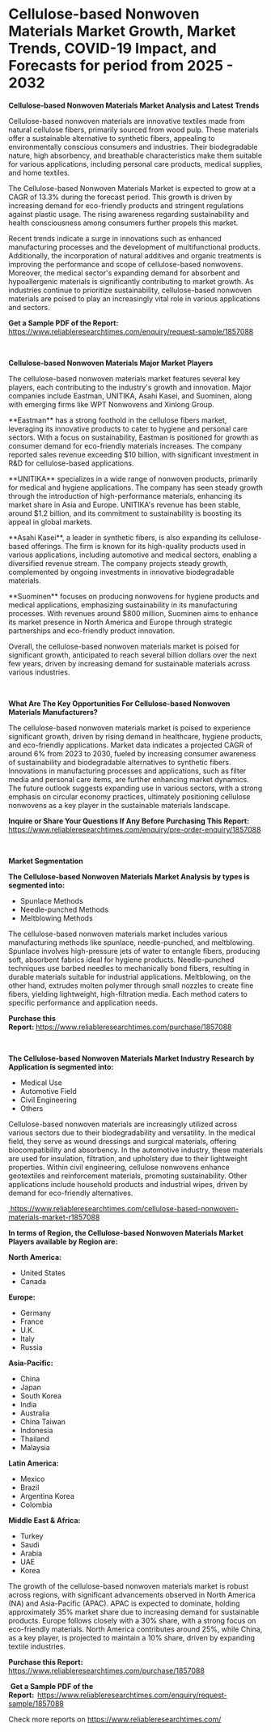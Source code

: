 <p><h1>Cellulose-based Nonwoven Materials Market Growth, Market Trends, COVID-19 Impact, and Forecasts for period from 2025 - 2032</h1></p><p><strong>Cellulose-based Nonwoven Materials Market Analysis and Latest Trends</strong></p>
<p><p>Cellulose-based nonwoven materials are innovative textiles made from natural cellulose fibers, primarily sourced from wood pulp. These materials offer a sustainable alternative to synthetic fibers, appealing to environmentally conscious consumers and industries. Their biodegradable nature, high absorbency, and breathable characteristics make them suitable for various applications, including personal care products, medical supplies, and home textiles.</p><p>The Cellulose-based Nonwoven Materials Market is expected to grow at a CAGR of 13.3% during the forecast period. This growth is driven by increasing demand for eco-friendly products and stringent regulations against plastic usage. The rising awareness regarding sustainability and health consciousness among consumers further propels this market. </p><p>Recent trends indicate a surge in innovations such as enhanced manufacturing processes and the development of multifunctional products. Additionally, the incorporation of natural additives and organic treatments is improving the performance and scope of cellulose-based nonwovens. Moreover, the medical sector's expanding demand for absorbent and hypoallergenic materials is significantly contributing to market growth. As industries continue to prioritize sustainability, cellulose-based nonwoven materials are poised to play an increasingly vital role in various applications and sectors.</p></p>
<p><strong>Get a Sample PDF of the Report:&nbsp;</strong> <a href="https://www.reliableresearchtimes.com/enquiry/request-sample/1857088?utm_campaign=2997&utm_medium=2&utm_source=Github&utm_content=ia&utm_term=27032025&utm_id=cellulose-based-nonwoven-materials">https://www.reliableresearchtimes.com/enquiry/request-sample/1857088</a></p>
<p>&nbsp;</p>
<p><strong>Cellulose-based Nonwoven Materials Major Market Players</strong></p>
<p><p>The cellulose-based nonwoven materials market features several key players, each contributing to the industry's growth and innovation. Major companies include Eastman, UNITIKA, Asahi Kasei, and Suominen, along with emerging firms like WPT Nonwovens and Xinlong Group.</p><p>**Eastman** has a strong foothold in the cellulose fibers market, leveraging its innovative products to cater to hygiene and personal care sectors. With a focus on sustainability, Eastman is positioned for growth as consumer demand for eco-friendly materials increases. The company reported sales revenue exceeding $10 billion, with significant investment in R&D for cellulose-based applications.</p><p>**UNITIKA** specializes in a wide range of nonwoven products, primarily for medical and hygiene applications. The company has seen steady growth through the introduction of high-performance materials, enhancing its market share in Asia and Europe. UNITIKA's revenue has been stable, around $1.2 billion, and its commitment to sustainability is boosting its appeal in global markets.</p><p>**Asahi Kasei**, a leader in synthetic fibers, is also expanding its cellulose-based offerings. The firm is known for its high-quality products used in various applications, including automotive and medical sectors, enabling a diversified revenue stream. The company projects steady growth, complemented by ongoing investments in innovative biodegradable materials.</p><p>**Suominen** focuses on producing nonwovens for hygiene products and medical applications, emphasizing sustainability in its manufacturing processes. With revenues around $800 million, Suominen aims to enhance its market presence in North America and Europe through strategic partnerships and eco-friendly product innovation.</p><p>Overall, the cellulose-based nonwoven materials market is poised for significant growth, anticipated to reach several billion dollars over the next few years, driven by increasing demand for sustainable materials across various industries.</p></p>
<p>&nbsp;</p>
<p><strong>What Are The Key Opportunities For Cellulose-based Nonwoven Materials Manufacturers?</strong></p>
<p><p>The cellulose-based nonwoven materials market is poised to experience significant growth, driven by rising demand in healthcare, hygiene products, and eco-friendly applications. Market data indicates a projected CAGR of around 6% from 2023 to 2030, fueled by increasing consumer awareness of sustainability and biodegradable alternatives to synthetic fibers. Innovations in manufacturing processes and applications, such as filter media and personal care items, are further enhancing market dynamics. The future outlook suggests expanding use in various sectors, with a strong emphasis on circular economy practices, ultimately positioning cellulose nonwovens as a key player in the sustainable materials landscape.</p></p>
<p><strong>Inquire or Share Your Questions If Any Before Purchasing This Report:</strong> <a href="https://www.reliableresearchtimes.com/enquiry/pre-order-enquiry/1857088?utm_campaign=2997&utm_medium=2&utm_source=Github&utm_content=ia&utm_term=27032025&utm_id=cellulose-based-nonwoven-materials">https://www.reliableresearchtimes.com/enquiry/pre-order-enquiry/1857088</a></p>
<p>&nbsp;</p>
<p><strong>Market Segmentation</strong></p>
<p><strong>The Cellulose-based Nonwoven Materials Market Analysis by types is segmented into:</strong></p>
<p><ul><li>Spunlace Methods</li><li>Needle-punched Methods</li><li>Meltblowing Methods</li></ul></p>
<p><p>The cellulose-based nonwoven materials market includes various manufacturing methods like spunlace, needle-punched, and meltblowing. Spunlace involves high-pressure jets of water to entangle fibers, producing soft, absorbent fabrics ideal for hygiene products. Needle-punched techniques use barbed needles to mechanically bond fibers, resulting in durable materials suitable for industrial applications. Meltblowing, on the other hand, extrudes molten polymer through small nozzles to create fine fibers, yielding lightweight, high-filtration media. Each method caters to specific performance and application needs.</p></p>
<p><strong>Purchase this Report:&nbsp;</strong><a href="https://www.reliableresearchtimes.com/purchase/1857088?utm_campaign=2997&utm_medium=2&utm_source=Github&utm_content=ia&utm_term=27032025&utm_id=cellulose-based-nonwoven-materials">https://www.reliableresearchtimes.com/purchase/1857088</a></p>
<p>&nbsp;</p>
<p><strong>The Cellulose-based Nonwoven Materials Market Industry Research by Application is segmented into:</strong></p>
<p><ul><li>Medical Use</li><li>Automotive Field</li><li>Civil Engineering</li><li>Others</li></ul></p>
<p><p>Cellulose-based nonwoven materials are increasingly utilized across various sectors due to their biodegradability and versatility. In the medical field, they serve as wound dressings and surgical materials, offering biocompatibility and absorbency. In the automotive industry, these materials are used for insulation, filtration, and upholstery due to their lightweight properties. Within civil engineering, cellulose nonwovens enhance geotextiles and reinforcement materials, promoting sustainability. Other applications include household products and industrial wipes, driven by demand for eco-friendly alternatives.</p></p>
<p><a href="https://www.reliableresearchtimes.com/cellulose-based-nonwoven-materials-market-r1857088?utm_campaign=2997&utm_medium=2&utm_source=Github&utm_content=ia&utm_term=27032025&utm_id=cellulose-based-nonwoven-materials">&nbsp;https://www.reliableresearchtimes.com/cellulose-based-nonwoven-materials-market-r1857088</a></p>
<p><strong>In terms of Region, the Cellulose-based Nonwoven Materials Market Players available by Region are:</strong></p>
<p>
    <p> <strong> North America: </strong>
        <ul>
            <li>United States</li>
            <li>Canada</li>
        </ul>
        </p> 
    <p> <strong> Europe: </strong>
        <ul>
            <li>Germany</li>
            <li>France</li>
            <li>U.K.</li>
            <li>Italy</li>
            <li>Russia</li>
        </ul>
        </p> 
    <p> <strong> Asia-Pacific: </strong>
        <ul>
            <li>China</li>
            <li>Japan</li>
            <li>South Korea</li>
            <li>India</li>
            <li>Australia</li>
            <li>China Taiwan</li>
            <li>Indonesia</li>
            <li>Thailand</li>
            <li>Malaysia</li>
        </ul>
        </p> 
    <p> <strong> Latin America: </strong>
        <ul>
            <li>Mexico</li>
            <li>Brazil</li>
            <li>Argentina Korea</li>
            <li>Colombia</li>
        </ul>
        </p> 
    <p> <strong> Middle East & Africa: </strong>
        <ul>
            <li>Turkey</li>
            <li>Saudi</li>
            <li>Arabia</li>
            <li>UAE</li>
            <li>Korea</li>
        </ul>
    </p>
    </p>
<p><p>The growth of the cellulose-based nonwoven materials market is robust across regions, with significant advancements observed in North America (NA) and Asia-Pacific (APAC). APAC is expected to dominate, holding approximately 35% market share due to increasing demand for sustainable products. Europe follows closely with a 30% share, with a strong focus on eco-friendly materials. North America contributes around 25%, while China, as a key player, is projected to maintain a 10% share, driven by expanding textile industries.</p></p>
<p><strong>Purchase this Report: </strong><a href="https://www.reliableresearchtimes.com/purchase/1857088?utm_campaign=2997&utm_medium=2&utm_source=Github&utm_content=ia&utm_term=27032025&utm_id=cellulose-based-nonwoven-materials">https://www.reliableresearchtimes.com/purchase/1857088</a></p>
<p>&nbsp;<strong>Get a Sample PDF of the Report:&nbsp;&nbsp;</strong><a href="https://www.reliableresearchtimes.com/enquiry/request-sample/1857088?utm_campaign=2997&utm_medium=2&utm_source=Github&utm_content=ia&utm_term=27032025&utm_id=cellulose-based-nonwoven-materials">https://www.reliableresearchtimes.com/enquiry/request-sample/1857088</a></p>
<p><strong></strong></p>
<p>Check more reports on <a href="https://www.reliableresearchtimes.com/?utm_campaign=2997&utm_medium=2&utm_source=Github&utm_content=ia&utm_term=27032025&utm_id=cellulose-based-nonwoven-materials">https://www.reliableresearchtimes.com/</a></p>